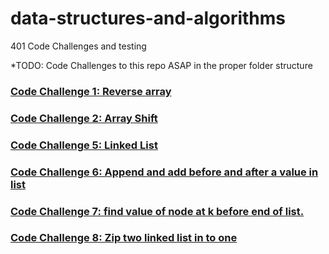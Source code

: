 # data-structures-and-algorithms
401 Code Challenges and testing

*TODO: Code Challenges to this repo ASAP in the proper folder structure

### [Code Challenge 1: Reverse array](https://github.com/401Repo/data-structures-and-algorithms/tree/main/challenges/reverse-array)

### [Code Challenge 2: Array Shift](https://github.com/401Repo/data-structures-and-algorithms/tree/main/challenges/arrayShift)

### [Code Challenge 5: Linked List](https://github.com/401Repo/data-structures-and-algorithms/tree/main/challenges/linkedList)

### [Code Challenge 6: Append and add before and after a value in list](https://github.com/401Repo/data-structures-and-algorithms/tree/main/challenges/linkedList)

### [Code Challenge 7: find value of node at k before end of list.](https://github.com/401Repo/data-structures-and-algorithms/tree/main/challenges/linkedList)

### [Code Challenge 8: Zip two linked list in to one](https://github.com/401Repo/data-structures-and-algorithms/tree/main/challenges/linkedList)
